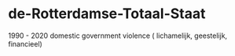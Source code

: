 # de-Rotterdamse-Totaal-Staat
1990 - 2020 domestic government violence ( lichamelijk, geestelijk, financieel)
